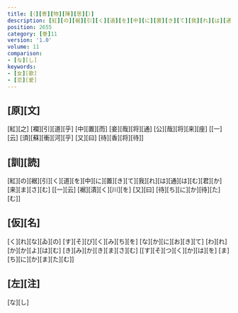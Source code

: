 ```yaml
---
title: [（][寄][物][陳][思][）]
description: [紅][の][裾][引][く][道][を][中][に][置][き][て][我][れ][は][通][は][む][君][か][来][ま][さ][む] [[一][云] [裾][漬][く][川][を] [又][曰] [待][ち][に][か][待][た][む]]
position: 2655
category: [巻]11
version: '1.0'
volume: 11
comparison:
- [な][し]
keywords:
- [女][歌]
- [恋][愛]
---
```


## [原][文]

[紅][之] [襴][引][道][乎] [中][置][而] [妾][哉][将][通] [公][哉][将][来][座] [[一][云] [須][蘇][衝][河][乎] [又][曰] [待][香][将][待]]

## [訓][読]

[紅][の][裾][引][く][道][を][中][に][置][き][て][我][れ][は][通][は][む][君][か][来][ま][さ][む] [[一][云] [裾][漬][く][川][を] [又][曰] [待][ち][に][か][待][た][む]]

## [仮][名]

[く][れ][な][ゐ][の] [す][そ][び][く][み][ち][を] [な][か][に][お][き][て] [わ][れ][か][か][よ][は][む] [き][み][か][き][ま][さ][む] [[す][そ][つ][く][か][は][を] [ま][ち][に][か][ま][た][む]]

## [左][注]

[な][し]
